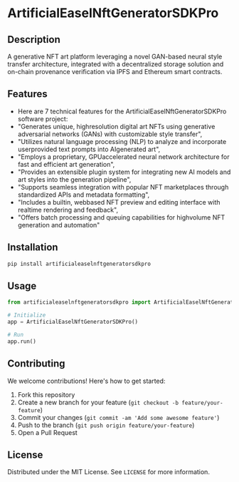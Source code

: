 # ArtificialEaselNftGeneratorSDKPro

## Description

A generative NFT art platform leveraging a novel GAN-based neural style transfer architecture, integrated with a decentralized storage solution and on-chain provenance verification via IPFS and Ethereum smart contracts.

## Features

- Here are 7 technical features for the ArtificialEaselNftGeneratorSDKPro software project:
- "Generates unique, highresolution digital art NFTs using generative adversarial networks (GANs) with customizable style transfer",
- "Utilizes natural language processing (NLP) to analyze and incorporate userprovided text prompts into AIgenerated art",
- "Employs a proprietary, GPUaccelerated neural network architecture for fast and efficient art generation",
- "Provides an extensible plugin system for integrating new AI models and art styles into the generation pipeline",
- "Supports seamless integration with popular NFT marketplaces through standardized APIs and metadata formatting",
- "Includes a builtin, webbased NFT preview and editing interface with realtime rendering and feedback",
- "Offers batch processing and queuing capabilities for highvolume NFT generation and automation"
## Installation

```bash
pip install artificialeaselnftgeneratorsdkpro
```

## Usage

```python
from artificialeaselnftgeneratorsdkpro import ArtificialEaselNftGeneratorSDKPro

# Initialize
app = ArtificialEaselNftGeneratorSDKPro()

# Run
app.run()
```

## Contributing

We welcome contributions! Here's how to get started:

1. Fork this repository
2. Create a new branch for your feature (`git checkout -b feature/your-feature`)
3. Commit your changes (`git commit -am 'Add some awesome feature'`)
4. Push to the branch (`git push origin feature/your-feature`)
5. Open a Pull Request

## License

Distributed under the MIT License. See `LICENSE` for more information.
